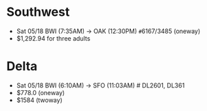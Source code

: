 # Southwest
- Sat 05/18 BWI (7:35AM) -> OAK (12:30PM) `#`6167/3485 (oneway)
- $1,292.94 for three adults 

# Delta
- Sat 05/18 BWI (6:10AM) -> SFO (11:03AM) # DL2601, DL361
- $778.0 (oneway)
- $1584 (twoway)
